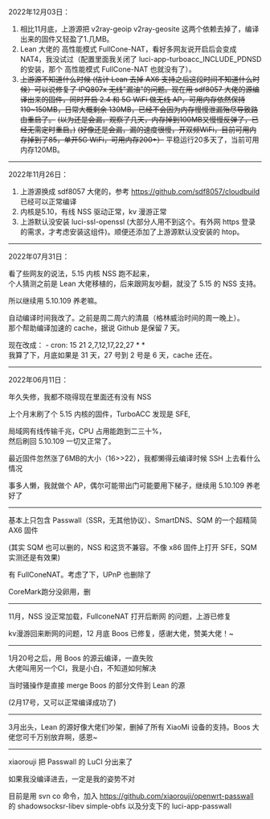2022年12月03日：

1. 相比11月底，上游源把 v2ray-geoip v2ray-geosite 这两个依赖去掉了，编译出来的固件又轻盈了1.几MB。  
2. Lean 大佬的 高性能模式 FullCone-NAT，看好多网友说开启后会变成 NAT4，我没试过（配置里面我关闭了 luci-app-turboacc_INCLUDE_PDNSD 的安装，那个 高性能模式 FullCone-NAT 也就没有了）。  
3. ~~上游源不知道什么时候 (估计 Lean 去掉 AX6 支持之后这段时间不知道什么时候）可以说修复了 IPQ807x 无线"漏油"的问题。现在用 sdf8057 大佬的源编译出来的固件，同时开启 2.4 和 5G WiFi 做无线 AP，可用内存依然保持 110~150MB，日常大概剩余 130MB，已经不会因为内存慢慢泄漏殆尽导致路由重启了。~~ ~~(以为还是会漏，观察了几天，内存掉到100MB又慢慢反弹了，已经无需定时重启。)~~ ~~(好像还是会漏，漏的速度很慢，开双频WiFi，目前可用内存掉到了85，单开5G WiFi，可用内存200+）~~ 平稳运行20多天了，当前可用内存120MB。  

---

2022年11月26日：

1. 上游源换成 sdf8057 大佬的，参考 https://github.com/sdf8057/cloudbuild 已经可以正常编译  
2. 内核是5.10，有线 NSS 驱动正常，kv 漫游正常  
3. 上游默认没安装 luci-ssl-openssl (大部分人用不到这个。有外网 https 登录的需求，才考虑安装这组件)。顺便还添加了上游源默认没安装的 htop。

---

2022年07月31日：

看了些网友的说法，5.15 内核 NSS 跑不起来，  
个人猜测之前是 Lean 大佬移植的，后来跟网友吵翻，就没了 5.15 的 NSS 支持。

所以继续用 5.10.109 养老嘛。

自动编译时间我改了。之前是周二周六的清晨（格林威治时间的周一晚上）。  
那个帮助编译加速的 cache，据说 Github 是保留 7 天。

现在改成： - cron: 15 21 2,7,12,17,22,27 * *  
我算了下，月底如果是 31 天，27 号到 2 号是 6 天，cache 还在。

---

2022年06月11日：

年久失修，我都不晓得现在里面还有没有 NSS

上个月末刷了个 5.15 内核的固件，TurboACC 发现是 SFE,

局域网有线传输千兆，CPU 占用能跑到二三十%，  
然后刷回 5.10.109 一切又正常了。

最近固件忽然涨了6MB的大小（16>>22），我都懒得云编译时候 SSH 上去看什么情况


事多人懒，我就做个 AP，偶尔可能带出门可能要用下梯子，继续用 5.10.109 养老好了

---

基本上只包含 Passwall（SSR，无其他协议）、SmartDNS、SQM 的一个超精简 AX6 固件  

(其实 SQM 也可以删的，NSS 和这货不兼容。不像 x86 固件上打开 SFE，SQM 实测还是有效果)

有 FullConeNAT。考虑了下，UPnP 也删除了

CoreMark跑分没卵用，删

---

11月，NSS 没正常加载，FullconeNAT 打开后断网 的问题，上游已修复


kv漫游回来断网的问题，12 月底 Boos 已修复，感谢大佬，赞美大佬！~

---

1月20号之后，用 Boos 的源云编译，一直失败  
大佬叫用另一个CI，我是小白，不知道如何解决  

当时骚操作是直接 merge Boos 的部分文件到 Lean 的源

(2月17号，又可以正常编译成功了)

---

3月出头，Lean 的源好像大佬们吵架，删掉了所有 XiaoMi 设备的支持。Boos 大佬您可千万别放弃啊，感恩~

---

xiaorouji 把 Passwall 的 LuCI 分出来了

如果我没编译进去，一定是我的姿势不对

目前是用 svn co 命令，加入 https://github.com/xiaorouji/openwrt-passwall 的 shadowsocksr-libev simple-obfs 以及分支下的 luci-app-passwall
